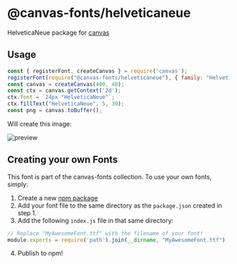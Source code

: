 @canvas-fonts/helveticaneue
====

HelveticaNeue package for [canvas](https://npmjs.org/package/canvas)

## Usage

```js
const { registerFont, createCanvas } = require('canvas');
registerFont(require("@canvas-fonts/helveticaneue"), { family: "HelveticaNeue" });
const canvas = createCanvas(400, 48);
const ctx = canvas.getContext('2d');
ctx.font = `24px "HelveticaNeue"`;
ctx.fillText("HelveticaNeue", 5, 30);
const png = canvas.toBuffer();
```

Will create this image:

![preview](https://github.com/retrohacker/canvas-fonts/raw/master/previews/helveticaNeue.png)

## Creating your own Fonts

This font is part of the canvas-fonts collection. To use your own fonts, simply:

1. Create a new [npm package](https://docs.npmjs.com/creating-node-js-modules)
2. Add your font file to the same directory as the `package.json` created in step 1.
3. Add the following `index.js` file in that same directory:

```js
// Replace "MyAwesomeFont.ttf" with the filename of your font!
module.exports = require('path').join(__dirname, "MyAwesomeFont.ttf")
```

4. Publish to npm!